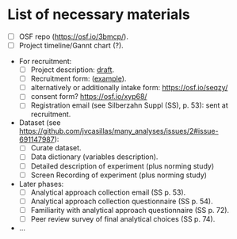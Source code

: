 # List of necessary materials

- [ ] OSF repo (https://osf.io/3bmcp/).
- [ ] Project timeline/Gannt chart (?).
- For recruitment:
  - [ ] Project description: [draft](https://docs.google.com/document/d/1sb650Hjb6mwuG26lSyaMZchSqKrx8q1s1DnTHH1JX_I/edit?usp=sharing).
  - [ ] Recruitment form: ([example](https://docs.google.com/forms/d/e/1FAIpQLSfBQLen2NIR2uSNlqy93YnGHXNVjGB3tjEoIM5GRXQObpbJnA/viewform)).
  - [ ] alternatively or additionally intake form: https://osf.io/seqzy/
  - [ ] consent form? https://osf.io/xyp68/
  - [ ] Registration email (see Silberzahn Suppl (SS), p. 53): sent at recruitment.
- Dataset (see <https://github.com/jvcasillas/many_analyses/issues/2#issue-691147987>):
  - [ ] Curate dataset.
  - [ ] Data dictionary (variables description).
  - [ ] Detailed description of experiment (plus norming study)
  - [ ] Screen Recording of experiment (plus norming study)
- Later phases:
  - [ ] Analytical approach collection email (SS p. 53).
  - [ ] Analytical approach collection questionnaire (SS p. 54).
  - [ ] Familiarity with analytical approach questionnaire (SS p. 72).
  - [ ] Peer review survey of final analytical choices (SS p. 74).
- ...
